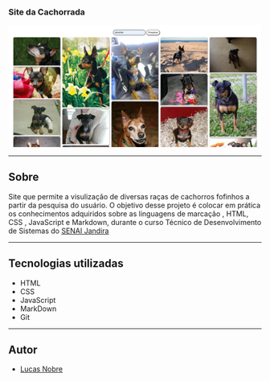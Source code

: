﻿### Site da Cachorrada

![](./img/Captura%20de%20tela%202025-02-20%20171402.png)

---

## Sobre 
Site que permite a visulização de diversas raças de cachorros fofinhos a partir da pesquisa do usuário. O objetivo desse projeto é colocar em prática os conhecimentos adquiridos sobre as linguagens de marcação , HTML, CSS , JavaScript e Markdown, durante o curso Técnico de Desenvolvimento de Sistemas do [SENAI Jandira](https://sp.senai.br/unidade/jandira/)

---
## Tecnologias utilizadas
- HTML
- CSS
- JavaScript
- MarkDown
- Git

---
## Autor

- [Lucas Nobre](https://www.linkedin.com/in/lucas-nobre-01941b327/)
